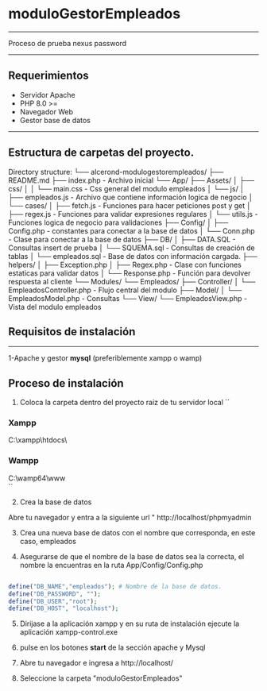 # moduloGestorEmpleados

---

Proceso de prueba nexus password

---

## Requerimientos

- Servidor Apache
- PHP 8.0 >=
- Navegador Web
- Gestor base de datos

---

## Estructura de carpetas del proyecto.

Directory structure:
└── alcerond-modulogestorempleados/
├── README.md
├── index.php - Archivo inicial
└── App/
├── Assets/
│ ├── css/
│ │ └── main.css - Css general del modulo empleados
│ └── js/
│ ├── empleados.js - Archivo que contiene información logica de negocio
│ └── cases/
│ ├── fetch.js - Funciones para hacer peticiones post y get
│ ├── regex.js - Funciones para validar expresiones regulares
│ └── utils.js - Funciones logica de negocio para validaciones
├── Config/
│ ├── Config.php - constantes para conectar a la base de datos
│ └── Conn.php - Clase para conectar a la base de datos
├── DB/
│ ├── DATA.SQL - Consultas insert de prueba
│ └── SQUEMA.sql - Consultas de creación de tablas
│ └── empleados.sql - Base de datos con información cargada.
├── helpers/
│ ├── Exception.php
│ ├── Regex.php - Clase con funciones estaticas para validar datos
│ └── Response.php - Función para devolver respuesta al cliente
└── Modules/
└── Empleados/
├── Controller/
│ └── EmpleadosController.php - Flujo central del modulo
├── Model/
│ └── EmpleadosModel.php - Consultas
└── View/
└── EmpleadosView.php - Vista del modulo empleados

## Requisitos de instalación

---

1-Apache y gestor **mysql** (preferiblemente xampp o wamp)



## Proceso de instalación

1. Coloca la carpeta dentro del proyecto raiz de tu servidor local
``
### Xampp
C:\xampp\htdocs\

### Wampp 
C:\wamp64\www\
``

2. Crea la base de datos

Abre tu navegador y entra a la siguiente url " http://localhost/phpmyadmin

3. Crea una nueva base de datos con el nombre que corresponda, en este caso, empleados

4. Asegurarse de que el nombre de la base de datos sea la correcta, el nombre la encuentras en la ruta App/Config/Config.php

``` PHP

define("DB_NAME","empleados"); # Nombre de la base de datos.
define("DB_PASSWORD", "");
define("DB_USER","root");
define("DB_HOST", "localhost");

```

5. Dirijase a la aplicación xampp y en su ruta de instalación ejecute la aplicación xampp-control.exe

6. pulse en los botones **start** de la sección apache y Mysql

7. Abre tu navegador e ingresa a http://localhost/

8. Seleccione la carpeta "moduloGestorEmpleados"

